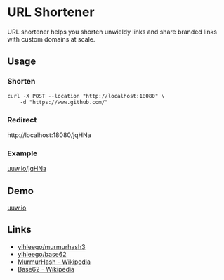 # URL Shortener

URL shortener helps you shorten unwieldy links and share branded links with custom domains at scale.

## Usage

### Shorten

```shell
curl -X POST --location "http://localhost:18080" \
    -d "https://www.github.com/"
```

### Redirect

http://localhost:18080/jqHNa

### Example

[uuw.io/jqHNa](https://uuw.io/jqHNa)

## Demo

[uuw.io](https://uuw.io/)

## Links

- [yihleego/murmurhash3](https://github.com/yihleego/murmurhash3)
- [yihleego/base62](https://github.com/yihleego/base62)
- [MurmurHash - Wikipedia](https://en.wikipedia.org/wiki/MurmurHash)
- [Base62 - Wikipedia](https://en.wikipedia.org/wiki/Base62)